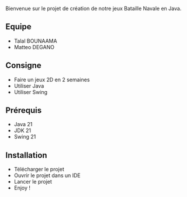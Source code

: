 Bienvenue sur le projet de création de notre jeux Bataille Navale en Java.

## Equipe
- Talal BOUNAAMA
- Matteo DEGANO

## Consigne
- Faire un jeux 2D en 2 semaines
- Utiliser Java
- Utiliser Swing

## Prérequis
- Java 21
- JDK 21
- Swing 21

## Installation
- Télécharger le projet
- Ouvrir le projet dans un IDE
- Lancer le projet
- Enjoy !
